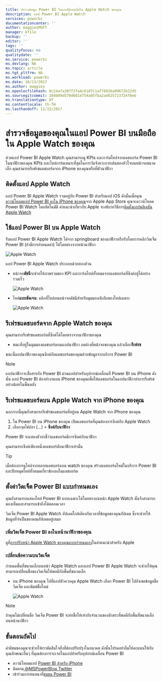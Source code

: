 ```yaml
---
title: สำรวจข้อมูล Power BI ในแอปมือบนถือใน Apple Watch ของคุณ
description: แอป Power BI Apple Watch
services: powerbi
documentationcenter: ''
author: maggiesMSFT
manager: kfile
backup: ''
editor: ''
tags: ''
qualityfocus: no
qualitydate: ''
ms.service: powerbi
ms.devlang: NA
ms.topic: article
ms.tgt_pltfrm: NA
ms.workload: powerbi
ms.date: 10/13/2017
ms.author: maggies
ms.openlocfilehash: 0c24afa30ff2fa4c6107c1af78926a09672b22d5
ms.sourcegitcommit: 284b09d579d601e754a05fba2a4025723724f8eb
ms.translationtype: HT
ms.contentlocale: th-TH
ms.lasthandoff: 11/15/2017
---
```

# <a name="explore-your-data-in-the-power-bi-mobile-app-on-your-apple-watch"></a>สำรวจข้อมูลของคุณในแอป Power BI บนมือถือใน Apple Watch ของคุณ
ด้วยแอป Power BI Apple Watch คุณสามารถดู KPIs และการ์ดไทล์จากแดชบอร์ด Power BI ในนาฬิกาของคุณ KPIs และไทล์การ์ดเหมาะที่สุดในการวัดจังหวะการเต้นของหัวใจบนหน้าจอขนาดเล็ก คุณสามารถรีเฟรชแดชบอร์ดจาก iPhone ของคุณหรือที่ตัวนาฬิกา

## <a name="install-the-apple-watch-app"></a>ติดตั้งแอป Apple Watch
แอป Power BI Apple Watch รวมอยู่กับ Power BI สำหรับแอป iOS ดังนั้นเมื่อคุณ[ดาวน์โหลดแอป Power BI ลงใน iPhone ของคุณ](http://go.microsoft.com/fwlink/?LinkId=522062 "ดาวน์โหลดแอป iPhone")จาก Apple App Store คุณจะดาวน์โหลด Power BI Watch โดยอัตโนมัติ คำแนะนำเกี่ยวกับ Apple จะอธิบายวิธีการ[ติดตั้งแอปพลิเคชัน Apple Watch](https://support.apple.com/en-us/HT204784)

## <a name="use-the-power-bi-app-on-the-apple-watch"></a>ใช้แอป Power BI บน Apple Watch
รับแอป Power BI Apple Watch ได้จาก springboard ของนาฬิกาหรือรับโดยการคลิกวิดเจ็ต Power BI (ถ้ามีการกำหนดค่า) ได้โดยตรงจากหน้านาฬิกา

![Apple Watch](media/mobile-apple-watch/pbi_aplwatch_complicatn240arrow.png)

แอป Power BI Apple Watch ประกอบด้วยสองส่วน

* หน้าจอ**ดัชนี**จะช่วยให้ภาพรวมของ KPI และการ์ดไทล์ทั้งหมดจากแดชบอร์ดที่ซิงค์อยู่ได้อย่างรวดเร็ว
  
  ![Apple Watch](media/mobile-apple-watch/pbi_aplwatch_indexscreen240.png)
* ไทล์**แบบชัดเจน**: คลิกที่ไทล์บนหน้าจอดัชนีสำหรับมุมมองเชิงลึกของไทล์เฉพาะ
  
  ![Apple Watch](media/mobile-apple-watch/pbi_aplwatch_kpi.png)

## <a name="refresh-a-dashboard-from-your-apple-watch"></a>รีเฟรชแดชบอร์ดจาก Apple Watch ของคุณ
คุณสามารถรีเฟรชแดชบอร์ดที่ซิงค์ได้โดยตรงจากนาฬิกาของคุณ

* ขณะที่อยู่ในมุมมองแดชบอร์ดบนแอปนาฬิกา กดค้างที่หน้าจอของคุณ แล้วเลือก**รีเฟรช**

ขณะนี้แอปนาฬิกาของคุณซิงค์กับแดชบอร์ดของคุณด้วยข้อมูลจากบริการ Power BI

> [!NOTE]
> แอปนาฬิกาจะสื่อสารกับ Power BI ผ่านแอปสำหรับอุปกรณ์เคลื่อนที่ Power BI บน iPhone ดังนั้น แอป Power BI ต้องทำงานบน iPhone ของคุณเพื่อให้แดชบอร์ดในแอปนาฬิกาทำการรีเฟรช อย่างน้อยในพื้นหลัง
> 
> 

## <a name="refresh-a-dashboard-on-your-apple-watch-from-your-iphone"></a>รีเฟรชแดชบอร์ดบน Apple Watch จาก iPhone ของคุณ
นอกจากนี้คุณยังสามารถรีเฟรชแดชบอร์ดที่อยู่บน Apple Watch จาก iPhone ของคุณ

1. ใน Power BI บน iPhone ของคุณ เปิดแดชบอร์ดที่คุณต้องการซิงค์กับ Apple Watch 
2. เลือกจุดไข่ปลา (...) > **ซิงค์กับนาฬิกา**

Power BI จะแสดงตัวบ่งชี้ว่าแดชบอร์ดมีการซิลค์กับนาฬิกา

คุณสามารถซิงค์เพียงหนึ่งแดชบอร์ดับนาฬิกาเท่านั้น

> [!TIP]
> เมื่อต้องการดูไทล์จากหลายแดชบอร์ดบน watch ของคุณ สร้างแดชบอร์ดใหม่ในบริการ Power BI และปักหมุดไทล์ทั้งหมดเกี่ยวข้องลงในแดชบอร์ด
> 
> 

## <a name="set-a-custom-power-bi-widget"></a>ตั้งค่าวิดเจ็ต Power BI แบบกำหนดเอง
คุณยังสามารถแสดงไทล์ Power BI แบบเฉพาะได้โดยตรงบนหน้า Apple Watch นั้นจึงสามารถมองเห็นและสามารถเข้าถึงได้ตลอดเวลา

วิดเจ็ต Power BI Apple Watch อัปเดตใกล้เคียงกับเวลาที่ข้อมูลของคุณอัปเดต ซึ่งจะช่วยให้ข้อมูลที่จำเป็นของคณอัปเดตอยู่เสมอ

### <a name="add-a-power-bi-widget-to-your-watch-face"></a>เพิ่มวิดเจ็ต Power BI ลงในหน้านาฬิกาของคุณ
ดูที่[การปรับหน้า Apple Watch ของคุณแบบกำหนดเอง](https://support.apple.com/en-us/HT205536)ในคำแนะนำสำหรับ Apple

### <a name="change-the-text-on-the-widget"></a>เปลี่ยนข้อความบนวิดเจ็ต
กำหนดพื้นที่ขนาดเล็กบนหน้า Apple Watch และแอป Power BI Apple Watch จะช่วยให้คุณสามารถเปลี่ยนชื่อของวิดเจ็ตให้พอดีกับพื้นที่ขนาดเล็ก

* บน iPhone ของคุณ ไปที่แอปตัวควบคุม Apple Watch เลือก Power BI ไปยังเขตข้อมูลชื่อวิดเจ็ต และพิมพ์ชื่อใหม่
  
  ![Apple Watch](media/mobile-apple-watch/pbi_aplwatch_oniphone.png)

> [!NOTE]
> ถ้าคุณไม่เปลี่ยนชื่อ วิดเจ็ต Power BI จะย่อชื่อให้เท่ากับจำนวนของอักขระที่พอดีกับพื้นที่ขนาดเล็กบนหน้านาฬิกา 
> 
> 

## <a name="next-steps"></a>ขั้นตอนถัดไป
คำติชมของคุณจะช่วยให้เราตัดสินใจสิ่งที่ต้องปรับปรุงในอนาคต ดังนั้นโปรดอย่าลืมให้คะแนนให้กับคุณลักษณะอื่นๆ ที่คุณต้องการจะเจอในแอปสำหรับอุปกรณ์เคลื่อน Power BI 

* ดาวน์โหลดแอป [Power BI สำหรับ iPhone](http://go.microsoft.com/fwlink/?LinkId=522062)
* ติดตาม[ @MSPowerBIบน Twitter](https://twitter.com/MSPowerBI)
* เข้าร่วมการสนทนาที่[ชุมชน Power BI](http://community.powerbi.com/)

